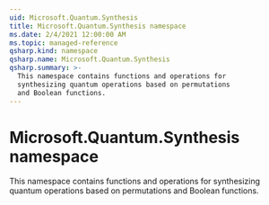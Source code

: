 ```yaml
---
uid: Microsoft.Quantum.Synthesis
title: Microsoft.Quantum.Synthesis namespace
ms.date: 2/4/2021 12:00:00 AM
ms.topic: managed-reference
qsharp.kind: namespace
qsharp.name: Microsoft.Quantum.Synthesis
qsharp.summary: >-
  This namespace contains functions and operations for
  synthesizing quantum operations based on permutations
  and Boolean functions.
---
```


# Microsoft.Quantum.Synthesis namespace

This namespace contains functions and operations forsynthesizing quantum operations based on permutationsand Boolean functions.

